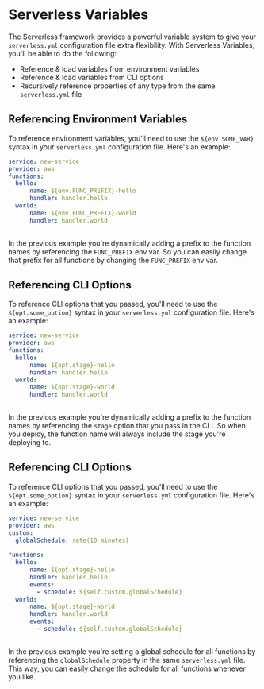 # Serverless Variables
The Serverless framework provides a powerful variable system to give your `serverless.yml` configuration file extra flexibility. With Serverless Variables, you'll be able to do the following: 

- Reference & load variables from environment variables
- Reference & load variables from CLI options
- Recursively reference properties of any type from the same `serverless.yml` file

## Referencing Environment Variables
To reference environment variables, you'll need to use the `${env.SOME_VAR}` syntax in your `serverless.yml` configuration file. Here's an example:

```yml
service: new-service
provider: aws
functions:
  hello:
      name: ${env.FUNC_PREFIX}-hello
      handler: handler.hello
  world:
      name: ${env.FUNC_PREFIX}-world
      handler: handler.world
  
```

In the previous example you're dynamically adding a prefix to the function names by referencing the `FUNC_PREFIX` env var. So you can easily change that prefix for all functions by changing the `FUNC_PREFIX` env var.

## Referencing CLI Options
To reference CLI options that you passed, you'll need to use the `${opt.some_option}` syntax in your `serverless.yml` configuration file. Here's an example:

```yml
service: new-service
provider: aws
functions:
  hello:
      name: ${opt.stage}-hello
      handler: handler.hello
  world:
      name: ${opt.stage}-world
      handler: handler.world
  
```

In the previous example you're dynamically adding a prefix to the function names by referencing the `stage` option that you pass in the CLI. So when you deploy, the function name will always include the stage you're deploying to.

## Referencing CLI Options
To reference CLI options that you passed, you'll need to use the `${opt.some_option}` syntax in your `serverless.yml` configuration file. Here's an example:

```yml
service: new-service
provider: aws
custom:
  globalSchedule: rate(10 minutes)
    
functions:
  hello:
      name: ${opt.stage}-hello
      handler: handler.hello
      events:
        - schedule: ${self.custom.globalSchedule}
  world:
      name: ${opt.stage}-world
      handler: handler.world
      events:
        - schedule: ${self.custom.globalSchedule}
  
```

In the previous example you're setting a global schedule for all functions by referencing the `globalSchedule` property in the same `serverless.yml` file. This way, you can easily change the schedule for all functions whenever you like.